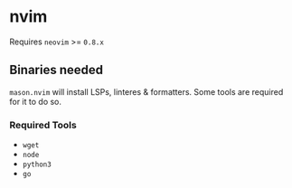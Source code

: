 # nvim

Requires `neovim` >= `0.8.x`

## Binaries needed

`mason.nvim` will install LSPs, linteres & formatters. Some tools are required for it to do so.

### Required Tools

- `wget`
- `node`
- `python3`
- `go`

